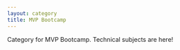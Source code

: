 ```yaml
---
layout: category
title: MVP Bootcamp
---
```


Category for MVP Bootcamp. Technical subjects are here!